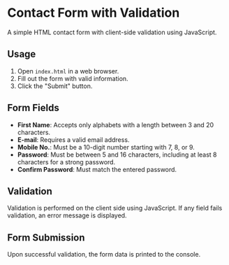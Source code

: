 # Contact Form with Validation

A simple HTML contact form with client-side validation using JavaScript.

## Usage

1. Open `index.html` in a web browser.
2. Fill out the form with valid information.
3. Click the "Submit" button.

## Form Fields

- **First Name**: Accepts only alphabets with a length between 3 and 20 characters.
- **E-mail**: Requires a valid email address.
- **Mobile No.**: Must be a 10-digit number starting with 7, 8, or 9.
- **Password**: Must be between 5 and 16 characters, including at least 8 characters for a strong password.
- **Confirm Password**: Must match the entered password.

## Validation

Validation is performed on the client side using JavaScript. If any field fails validation, an error message is displayed.

## Form Submission

Upon successful validation, the form data is printed to the console.

